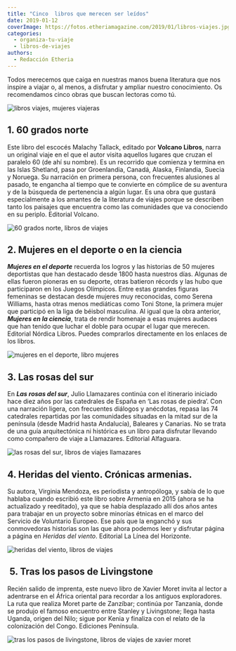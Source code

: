 ```yaml
---
title: "Cinco  libros que merecen ser leídos"
date: 2019-01-12
coverImage: https://fotos.etheriamagazine.com/2019/01/libros-viajes.jpg
categories: 
  - organiza-tu-viaje
  - libros-de-viajes
authors: 
  - Redacción Etheria
---
```


Todos merecemos que caiga en nuestras manos buena literatura que nos inspire a viajar o, 
al menos, a disfrutar y ampliar nuestro conocimiento. Os recomendamos cinco obras que 
buscan lectoras como tú. 

![libros viajes, mujeres viajeras](https://fotos.etheriamagazine.com/2019/01/libros-viajes.jpg)

## 1\. 60 grados norte

Este libro del escocés Malachy Tallack, editado por **Volcano Libros**, narra un 
original viaje en el que el autor visita aquellos lugares que cruzan el paralelo 60 (de 
ahí su nombre). Es un recorrido que comienza y termina en las Islas Shetland, pasa por 
Groenlandia, Canadá, Alaska, Finlandia, Suecia y Noruega. Su narración en primera 
persona, con frecuentes alusiones al pasado, te engancha al tiempo que te convierte en 
cómplice de su aventura y de la búsqueda de pertenencia a algún lugar. Es una obra que 
gustará especialmente a los amantes de la literatura de viajes porque se describen tanto 
los paisajes que encuentra como las comunidades que va conociendo en su periplo. 
Editorial Volcano. 

![60 grados norte, libros de viajes](https://fotos.etheriamagazine.com/2019/01/60-grados-norte-1024x774.jpg "Libro 60 grados norte de la editorial Volcano.")

## 2\. Mujeres en el deporte o en la ciencia

_**Mujeres en el deporte**_ recuerda los logros y las historias de 50 mujeres 
deportistas que han destacado desde 1800 hasta nuestros días. Algunas de ellas fueron 
pioneras en su deporte, otras batieron récords y las hubo que participaron en los Juegos 
Olímpicos. Entre estas grandes figuras femeninas se destacan desde mujeres muy 
reconocidas, como Serena Williams, hasta otras menos mediáticas como Toni Stone, la 
primera mujer que participó en la liga de béisbol masculina. Al igual que la obra 
anterior, _**Mujeres en la ciencia**_, trata de rendir homenaje a esas mujeres audaces 
que han tenido que luchar el doble para ocupar el lugar que merecen. Editorial Nórdica 
Libros. Puedes comprarlos directamente en los enlaces de los libros. 

![mujeres en el deporte, libro mujeres](https://fotos.etheriamagazine.com/2019/01/mujeres-en-el-deporte-1024x481.jpg)

## 3\. Las rosas del sur

En **_Las rosas del sur_**, Julio Llamazares continúa con el itinerario iniciado hace 
diez años por las catedrales de España en ‘Las rosas de piedra’. Con una narración 
ligera, con frecuentes diálogos y anécdotas, repasa las 74 catedrales repartidas por las 
comunidades situadas en la mitad sur de la península (desde Madrid hasta Andalucía), 
Baleares y Canarias. No se trata de una guía arquitectónica ni histórica es un libro 
para disfrutar llevando como compañero de viaje a Llamazares. Editorial Alfaguara. 

![las rosas del sur, libros de viajes llamazares](https://fotos.etheriamagazine.com/2019/01/las-rosas-del-sur-llamazares-1024x871.jpg "Libro Las rosas del sur, de la editorial Alfaguara.")

## 4\. Heridas del viento. Crónicas armenias.

Su autora, Virginia Mendoza, es periodista y antropóloga, y sabía de lo que hablaba 
cuando escribió este libro sobre Armenia en 2015 (ahora se ha actualizado y reeditado), 
ya que se había desplazado allí dos años antes para trabajar en un proyecto sobre 
minorías étnicas en el marco del Servicio de Voluntario Europeo. Ese país que la 
enganchó y sus conmovedoras historias son las que ahora podemos leer y disfrutar página 
a página en _Heridas del viento_. Editorial La Línea del Horizonte. 

![heridas del viento, libros de viajes](https://fotos.etheriamagazine.com/2019/01/heridas-del-viento.jpg "Heridas del viento es un libro editado por La Línea del Horizonte.")

##  5. Tras los pasos de Livingstone

Recién salido de imprenta, este nuevo libro de Xavier Moret invita al lector a 
adentrarse en el África oriental para recordar a los antiguos exploradores. La ruta que 
realiza Moret parte de Zanzíbar; continúa por Tanzania, donde se produjo el famoso 
encuentro entre Stanley y Livingstone; llega hasta Uganda, origen del Nilo; sigue por 
Kenia y finaliza con el relato de la colonización del Congo. Ediciones Península. 

![tras los pasos de livingstone, libros de viajes de xavier moret](https://fotos.etheriamagazine.com/2019/01/tras-los-pasos-de-livingstone-1024x791.jpg "Tras los pasos de Livingstones es un libro de Península.")
